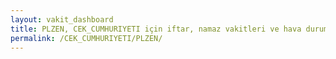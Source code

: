 ```yaml
---
layout: vakit_dashboard
title: PLZEN, CEK_CUMHURIYETI için iftar, namaz vakitleri ve hava durumu - ilçe/eyalet seç
permalink: /CEK_CUMHURIYETI/PLZEN/
---
```


<script type="text/javascript">
  var GLOBAL_COUNTRY = 'CEK_CUMHURIYETI';
  var GLOBAL_CITY = 'PLZEN';
  var GLOBAL_STATE = '';
  var lat = 72;
  var lon = 21;
</script>
